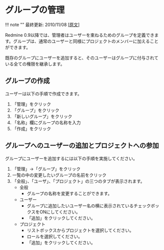 グループの管理
==============

!!! note ""
    最終更新: 2010/11/08 [[原文](http://www.redmine.org/wiki/redmine/RedmineGroups/4)]

Redmine 0.9以降では、管理者はユーザーを束ねるためのグループを定義できます。グループは、通常のユーザーと同様にプロジェクトのメンバーに加えることができます。

既存のグループにユーザーを追加すると、そのユーザーはグループに付与されている全ての権限を継承します。

グループの作成
--------------

ユーザーは以下の手順で作成できます。

1.  「管理」をクリック
2.  「グループ」をクリック
3.  「新しいグループ」をクリック
4.  「名称」欄にグループの名称を入力
5.  「作成」をクリック

グループへのユーザーの追加とプロジェクトへの参加
------------------------------------------------

グループにユーザーを追加するには以下の手順を実施してください。

1.  「管理」→「グループ」をクリック
2.  一覧の中の変更したいグループの名前をクリック
3.  「全般」、「ユーザ」、「プロジェクト」の三つのタブが表示されます。
    -   全般
        -   グループの名称を変更することができます。
    -   ユーザー
        -   グループに追加したいユーザー名の横に表示されているチェックボックスをONにしてください。
        -   「追加」をクリックしてください。
    -   プロジェクト
        -   リストボックスからプロジェクトを選択してください。
        -   ロールを選択してください。
        -   「追加」をクリックしてください。
